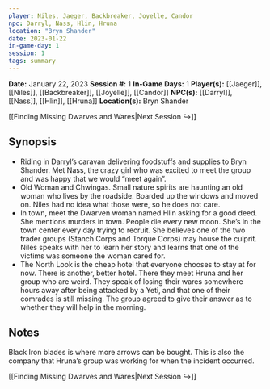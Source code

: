 ```yaml
---
player: Niles, Jaeger, Backbreaker, Joyelle, Candor
npc: Darryl, Nass, Hlin, Hruna
location: "Bryn Shander"
date: 2023-01-22
in-game-day: 1
session: 1
tags: summary
---
```


**Date:** January 22, 2023
**Session #:** 1
**In-Game Days:** 1
**Player(s):** [[Jaeger]], [[Niles]], [[Backbreaker]], [[Joyelle]], [[Candor]]
**NPC(s):** [[Darryl]], [[Nass]], [[Hlin]], [[Hruna]]
**Location(s):** Bryn Shander

[[Finding Missing Dwarves and Wares|Next Session ↪️]]

## Synopsis
- Riding in Darryl’s caravan delivering foodstuffs and supplies to Bryn Shander. Met Nass, the crazy girl who was excited to meet the group and was happy that we would “meet again”.
- Old Woman and Chwingas. Small nature spirits are haunting an old woman who lives by the roadside. Boarded up the windows and moved on. Niles had no idea what those were, so he does not care.
- In town, meet the Dwarven woman named Hlin asking for a good deed. She mentions murders in town. People die every new moon. She’s in the town center every day trying to recruit. She believes one of the two trader groups (Stanch Corps and Torque Corps) may house the culprit. Niles speaks with her to learn her story and learns that one of the victims was someone the woman cared for.
- The North Look is the cheap hotel that everyone chooses to stay at for now. There is another, better hotel. There they meet Hruna and her group who are weird. They speak of losing their wares somewhere hours away after being attacked by a Yeti, and that one of their comrades is still missing. The group agreed to give their answer as to whether they will help in the morning.

## Notes
Black Iron blades is where more arrows can be bought. This is also the company that Hruna’s group was working for when the incident occurred.

[[Finding Missing Dwarves and Wares|Next Session ↪️]]